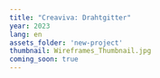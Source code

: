 ```yaml
---
title: "Creaviva: Drahtgitter"
year: 2023
lang: en
assets_folder: 'new-project'
thumbnail: Wireframes_Thumbnail.jpg
coming_soon: true
---
```


